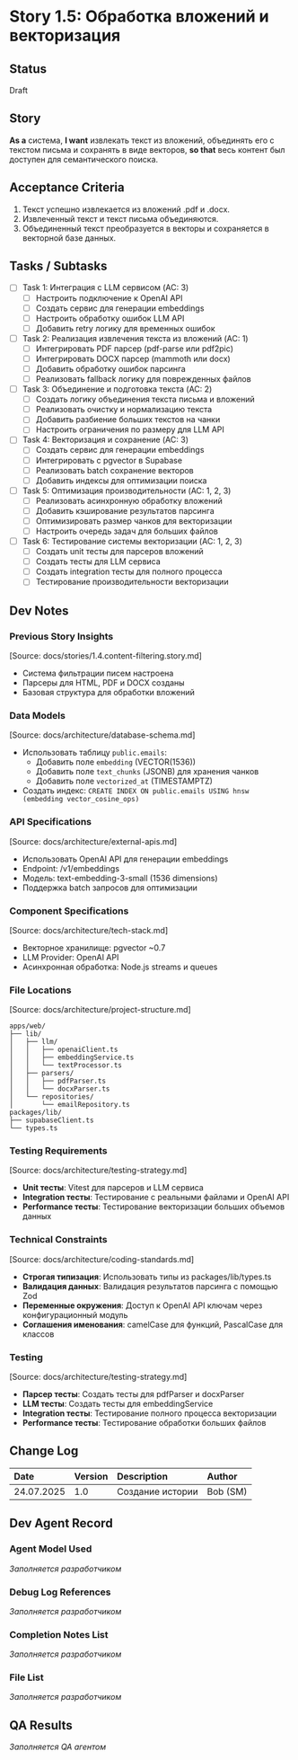 # Story 1.5: Обработка вложений и векторизация

## Status
Draft

## Story
**As a** система,
**I want** извлекать текст из вложений, объединять его с текстом письма и сохранять в виде векторов,
**so that** весь контент был доступен для семантического поиска.

## Acceptance Criteria
1. Текст успешно извлекается из вложений .pdf и .docx.
2. Извлеченный текст и текст письма объединяются.
3. Объединенный текст преобразуется в векторы и сохраняется в векторной базе данных.

## Tasks / Subtasks
- [ ] Task 1: Интеграция с LLM сервисом (AC: 3)
  - [ ] Настроить подключение к OpenAI API
  - [ ] Создать сервис для генерации embeddings
  - [ ] Настроить обработку ошибок LLM API
  - [ ] Добавить retry логику для временных ошибок
- [ ] Task 2: Реализация извлечения текста из вложений (AC: 1)
  - [ ] Интегрировать PDF парсер (pdf-parse или pdf2pic)
  - [ ] Интегрировать DOCX парсер (mammoth или docx)
  - [ ] Добавить обработку ошибок парсинга
  - [ ] Реализовать fallback логику для поврежденных файлов
- [ ] Task 3: Объединение и подготовка текста (AC: 2)
  - [ ] Создать логику объединения текста письма и вложений
  - [ ] Реализовать очистку и нормализацию текста
  - [ ] Добавить разбиение больших текстов на чанки
  - [ ] Настроить ограничения по размеру для LLM API
- [ ] Task 4: Векторизация и сохранение (AC: 3)
  - [ ] Создать сервис для генерации embeddings
  - [ ] Интегрировать с pgvector в Supabase
  - [ ] Реализовать batch сохранение векторов
  - [ ] Добавить индексы для оптимизации поиска
- [ ] Task 5: Оптимизация производительности (AC: 1, 2, 3)
  - [ ] Реализовать асинхронную обработку вложений
  - [ ] Добавить кэширование результатов парсинга
  - [ ] Оптимизировать размер чанков для векторизации
  - [ ] Настроить очередь задач для больших файлов
- [ ] Task 6: Тестирование системы векторизации (AC: 1, 2, 3)
  - [ ] Создать unit тесты для парсеров вложений
  - [ ] Создать тесты для LLM сервиса
  - [ ] Создать integration тесты для полного процесса
  - [ ] Тестирование производительности векторизации

## Dev Notes

### Previous Story Insights
[Source: docs/stories/1.4.content-filtering.story.md]
- Система фильтрации писем настроена
- Парсеры для HTML, PDF и DOCX созданы
- Базовая структура для обработки вложений

### Data Models
[Source: docs/architecture/database-schema.md]
- Использовать таблицу `public.emails`:
  - Добавить поле `embedding` (VECTOR(1536))
  - Добавить поле `text_chunks` (JSONB) для хранения чанков
  - Добавить поле `vectorized_at` (TIMESTAMPTZ)
- Создать индекс: `CREATE INDEX ON public.emails USING hnsw (embedding vector_cosine_ops)`

### API Specifications
[Source: docs/architecture/external-apis.md]
- Использовать OpenAI API для генерации embeddings
- Endpoint: /v1/embeddings
- Модель: text-embedding-3-small (1536 dimensions)
- Поддержка batch запросов для оптимизации

### Component Specifications
[Source: docs/architecture/tech-stack.md]
- Векторное хранилище: pgvector ~0.7
- LLM Provider: OpenAI API
- Асинхронная обработка: Node.js streams и queues

### File Locations
[Source: docs/architecture/project-structure.md]
```
apps/web/
├── lib/
│   ├── llm/
│   │   ├── openaiClient.ts
│   │   ├── embeddingService.ts
│   │   └── textProcessor.ts
│   ├── parsers/
│   │   ├── pdfParser.ts
│   │   └── docxParser.ts
│   └── repositories/
│       └── emailRepository.ts
packages/lib/
├── supabaseClient.ts
└── types.ts
```

### Testing Requirements
[Source: docs/architecture/testing-strategy.md]
- **Unit тесты**: Vitest для парсеров и LLM сервиса
- **Integration тесты**: Тестирование с реальными файлами и OpenAI API
- **Performance тесты**: Тестирование векторизации больших объемов данных

### Technical Constraints
[Source: docs/architecture/coding-standards.md]
- **Строгая типизация**: Использовать типы из packages/lib/types.ts
- **Валидация данных**: Валидация результатов парсинга с помощью Zod
- **Переменные окружения**: Доступ к OpenAI API ключам через конфигурационный модуль
- **Соглашения именования**: camelCase для функций, PascalCase для классов

### Testing
[Source: docs/architecture/testing-strategy.md]
- **Парсер тесты**: Создать тесты для pdfParser и docxParser
- **LLM тесты**: Создать тесты для embeddingService
- **Integration тесты**: Тестирование полного процесса векторизации
- **Performance тесты**: Тестирование обработки больших файлов

## Change Log
| Date | Version | Description | Author |
| :---- | :---- | :---- | :---- |
| 24.07.2025 | 1.0 | Создание истории | Bob (SM) |

## Dev Agent Record

### Agent Model Used
*Заполняется разработчиком*

### Debug Log References
*Заполняется разработчиком*

### Completion Notes List
*Заполняется разработчиком*

### File List
*Заполняется разработчиком*

## QA Results
*Заполняется QA агентом* 